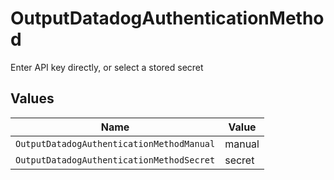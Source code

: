 # OutputDatadogAuthenticationMethod

Enter API key directly, or select a stored secret


## Values

| Name                                      | Value                                     |
| ----------------------------------------- | ----------------------------------------- |
| `OutputDatadogAuthenticationMethodManual` | manual                                    |
| `OutputDatadogAuthenticationMethodSecret` | secret                                    |